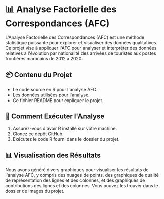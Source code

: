 # 📊 Analyse Factorielle des Correspondances (AFC)

L'Analyse Factorielle des Correspondances (AFC) est une méthode statistique puissante pour explorer et visualiser des données qualitatives. Ce projet vise à appliquer l'AFC pour analyser et interpréter des données relatives à l'évolution par nationalité des arrivées de touristes aux postes frontières marocains de 2012 à 2020.

## 📦 Contenu du Projet
- Le code source en R pour l'analyse AFC.
- Les données utilisées pour l'analyse.
- Ce fichier README pour expliquer le projet.

## 🚀 Comment Exécuter l'Analyse
1. Assurez-vous d'avoir R installé sur votre machine.
2. Clonez ce dépôt GitHub.
3. Exécutez le code R fourni dans le dossier du projet.

## 📊 Visualisation des Résultats
Nous avons généré divers graphiques pour visualiser les résultats de l'analyse AFC, y compris des nuages de points, des graphiques de qualité de représentation des lignes et des colonnes, et des graphiques de contributions des lignes et des colonnes. Vous pouvez les trouver dans le dossier de Images du projet.
